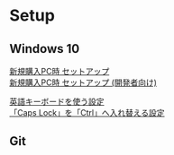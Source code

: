 # Setup

## Windows 10

[新規購入PC時 セットアップ](windows10-new-pc-setup.md)  
[新規購入PC時 セットアップ (開発者向け)](windows10-new-pc-setup-for-devs.md)  

[英語キーボードを使う設定](windows10-keyboard-us.md)  
[「Caps Lock」を「Ctrl」へ入れ替える設定](windows10-capslock-ctrl.md)

## Git

